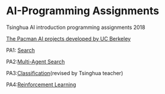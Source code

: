 # AI-Programming Assignments
Tsinghua AI introduction programming assignments
2018

 [The Pacman AI projects developed by UC Berkeley](http://ai.berkeley.edu/project_overview.html)

PA1: [Search](http://ai.berkeley.edu/search.html)

PA2:[Multi-Agent Search](http://ai.berkeley.edu/multiagent.html)

PA3:[Classification](http://ai.berkeley.edu/classification.html)(revised by Tsinghua teacher)

PA4:[Reinforcement Learning](http://ai.berkeley.edu/reinforcement.html) 
